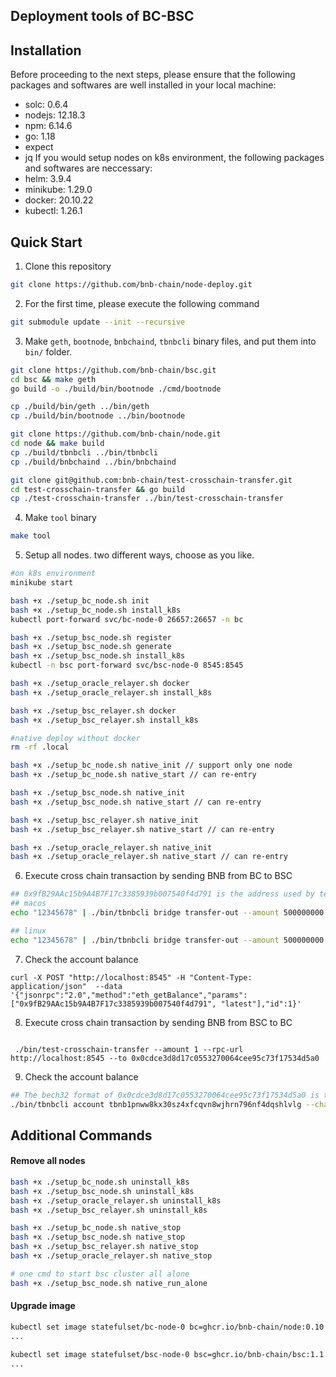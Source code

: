 ## Deployment tools of BC-BSC

## Installation

Before proceeding to the next steps, please ensure that the following packages and softwares are well installed in your local machine: 
- solc: 0.6.4
- nodejs: 12.18.3 
- npm: 6.14.6
- go: 1.18
- expect
- jq
If you would setup nodes on k8s environment, the following packages and softwares are neccessary:
- helm: 3.9.4
- minikube: 1.29.0
- docker: 20.10.22
- kubectl: 1.26.1


## Quick Start
1. Clone this repository
```bash
git clone https://github.com/bnb-chain/node-deploy.git
```

2. For the first time, please execute the following command
```bash
git submodule update --init --recursive
```

3. Make `geth`, `bootnode`, `bnbchaind`, `tbnbcli` binary files, and put them into `bin/` folder.
```bash
git clone https://github.com/bnb-chain/bsc.git
cd bsc && make geth
go build -o ./build/bin/bootnode ./cmd/bootnode

cp ./build/bin/geth ../bin/geth
cp ./build/bin/bootnode ../bin/bootnode

git clone https://github.com/bnb-chain/node.git
cd node && make build
cp ./build/tbnbcli ../bin/tbnbcli
cp ./build/bnbchaind ../bin/bnbchaind

git clone git@github.com:bnb-chain/test-crosschain-transfer.git
cd test-crosschain-transfer && go build
cp ./test-crosschain-transfer ../bin/test-crosschain-transfer
```

4. Make `tool` binary
```bash
make tool
```
5. Setup all nodes.
two different ways, choose as you like.
```bash
#on k8s environment
minikube start

bash +x ./setup_bc_node.sh init
bash +x ./setup_bc_node.sh install_k8s
kubectl port-forward svc/bc-node-0 26657:26657 -n bc

bash +x ./setup_bsc_node.sh register
bash +x ./setup_bsc_node.sh generate
bash +x ./setup_bsc_node.sh install_k8s
kubectl -n bsc port-forward svc/bsc-node-0 8545:8545

bash +x ./setup_oracle_relayer.sh docker
bash +x ./setup_oracle_relayer.sh install_k8s

bash +x ./setup_bsc_relayer.sh docker
bash +x ./setup_bsc_relayer.sh install_k8s
```
```bash
#native deploy without docker
rm -rf .local

bash +x ./setup_bc_node.sh native_init // support only one node
bash +x ./setup_bc_node.sh native_start // can re-entry

bash +x ./setup_bsc_node.sh native_init
bash +x ./setup_bsc_node.sh native_start // can re-entry

bash +x ./setup_bsc_relayer.sh native_init
bash +x ./setup_bsc_relayer.sh native_start // can re-entry

bash +x ./setup_oracle_relayer.sh native_init
bash +x ./setup_oracle_relayer.sh native_start // can re-entry
```

6. Execute cross chain transaction by sending BNB from BC to BSC
```bash
## 0x9fB29AAc15b9A4B7F17c3385939b007540f4d791 is the address used by test-crosschain-transfer as sender
## macos
echo "12345678" | ./bin/tbnbcli bridge transfer-out --amount 500000000:BNB --expire-time $(date -v+300S +%s) --to 0x9fB29AAc15b9A4B7F17c3385939b007540f4d791  --from node0-delegator --chain-id Binance-Chain-Nile --node localhost:26657 --home ./.local/bc/node0

## linux
echo "12345678" | ./bin/tbnbcli bridge transfer-out --amount 500000000:BNB --expire-time $(date --date="+300 seconds" +%s) --to 0x9fB29AAc15b9A4B7F17c3385939b007540f4d791  --from local-user --chain-id Binance-Chain-Nile --node localhost:26657
```

7. Check the account balance
```
curl -X POST "http://localhost:8545" -H "Content-Type: application/json"  --data '{"jsonrpc":"2.0","method":"eth_getBalance","params":["0x9fB29AAc15b9A4B7F17c3385939b007540f4d791", "latest"],"id":1}' 
```

8. Execute cross chain transaction by sending BNB from BSC to BC
```

 ./bin/test-crosschain-transfer --amount 1 --rpc-url http://localhost:8545 --to 0x0cdce3d8d17c0553270064cee95c73f17534d5a0
```

9. Check the account balance
``` bash
## The bech32 format of 0x0cdce3d8d17c0553270064cee95c73f17534d5a0 is tbnb1pnww8kx30sz4xfcqvn8wjhrn796nf4dqshlvlg.(you can use this tool https://slowli.github.io/bech32-buffer/ to do the convert)  
./bin/tbnbcli account tbnb1pnww8kx30sz4xfcqvn8wjhrn796nf4dqshlvlg --chain-id Binance-Chain-Nile --node localhost:26657 --trust-node
```

## Additional Commands

#### Remove all nodes
```bash
bash +x ./setup_bc_node.sh uninstall_k8s
bash +x ./setup_bsc_node.sh uninstall_k8s
bash +x ./setup_oracle_relayer.sh uninstall_k8s
bash +x ./setup_bsc_relayer.sh uninstall_k8s
```

```bash
bash +x ./setup_bc_node.sh native_stop 
bash +x ./setup_bsc_node.sh native_stop
bash +x ./setup_bsc_relayer.sh native_stop
bash +x ./setup_oracle_relayer.sh native_stop
```

```bash
# one cmd to start bsc cluster all alone
bash +x ./setup_bsc_node.sh native_run_alone
```
#### Upgrade image
```bash
kubectl set image statefulset/bc-node-0 bc=ghcr.io/bnb-chain/node:0.10.6 -n bc
...

kubectl set image statefulset/bsc-node-0 bsc=ghcr.io/bnb-chain/bsc:1.1.18_hf -n bsc
...
```